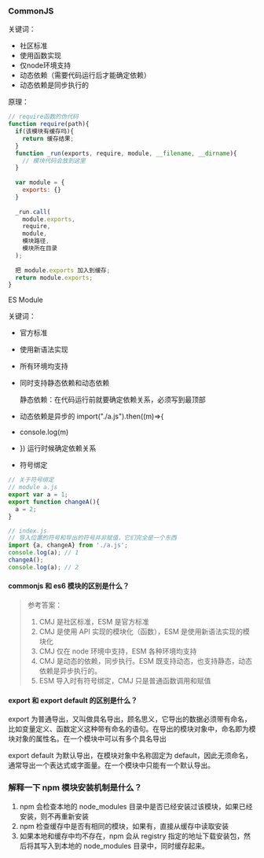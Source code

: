 ### CommonJS 

关键词：

- 社区标准
- 使用函数实现
- 仅node环境支持
- 动态依赖（需要代码运行后才能确定依赖）
- 动态依赖是同步执行的

原理：

```js
// require函数的伪代码
function require(path){
  if(该模块有缓存吗){
    return 缓存结果;
  }
  function _run(exports, require, module, __filename, __dirname){
    // 模块代码会放到这里
  }
  
  var module = {
    exports: {}
  }
  
  _run.call(
    module.exports, 
    require, 
    module, 
    模块路径, 
    模块所在目录
  );
  
  把 module.exports 加入到缓存;
  return module.exports;
}
```

ES Module

关键词：

- 官方标准

- 使用新语法实现

- 所有环境均支持

- 同时支持静态依赖和动态依赖 

  静态依赖：在代码运行前就要确定依赖关系，必须写到最顶部

- 动态依赖是异步的  import("./a.js").then((m)=>{

- console.log(m)

- }) 运行时候确定依赖关系

- 符号绑定

```js
// 关于符号绑定
// module a.js
export var a = 1;
export function changeA(){
  a = 2;
}

// index.js
// 导入位置的符号和导出的符号并非赋值，它们完全是一个东西
import {a, changeA} from './a.js';
console.log(a); // 1
changeA();
console.log(a); // 2
```

#### commonjs 和 es6 模块的区别是什么？

> 参考答案：
>
> 1. CMJ 是社区标准，ESM 是官方标准
> 2. CMJ 是使用 API 实现的模块化（函数），ESM 是使用新语法实现的模块化
> 3. CMJ 仅在 node 环境中支持，ESM 各种环境均支持
> 4. CMJ 是动态的依赖，同步执行。ESM 既支持动态，也支持静态，动态依赖是异步执行的。
> 5. ESM 导入时有符号绑定，CMJ 只是普通函数调用和赋值

#### export 和 export default 的区别是什么？

export 为普通导出，又叫做具名导出，顾名思义，它导出的数据必须带有命名，比如变量定义、函数定义这种带有命名的语句。在导出的模块对象中，命名即为模块对象的属性名。在一个模块中可以有多个具名导出

export default 为默认导出，在模块对象中名称固定为 default，因此无须命名，通常导出一个表达式或字面量。在一个模块中只能有一个默认导出。

### 解释一下 npm 模块安装机制是什么？

1. npm 会检查本地的 node_modules 目录中是否已经安装过该模块，如果已经安装，则不再重新安装
2. npm 检查缓存中是否有相同的模块，如果有，直接从缓存中读取安装
3. 如果本地和缓存中均不存在，npm 会从 registry 指定的地址下载安装包，然后将其写入到本地的 node_modules 目录中，同时缓存起来。